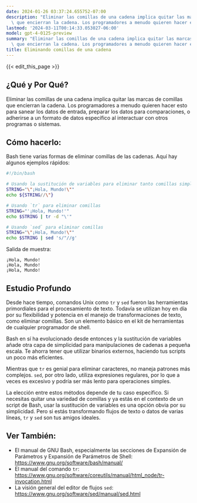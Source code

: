 ```yaml
---
date: 2024-01-26 03:37:24.655752-07:00
description: "Eliminar las comillas de una cadena implica quitar las marcas de comillas\
  \ que encierran la cadena. Los programadores a menudo quieren hacer esto para\u2026"
lastmod: '2024-03-11T00:14:33.053027-06:00'
model: gpt-4-0125-preview
summary: "Eliminar las comillas de una cadena implica quitar las marcas de comillas\
  \ que encierran la cadena. Los programadores a menudo quieren hacer esto para\u2026"
title: Eliminando comillas de una cadena
---
```


{{< edit_this_page >}}

## ¿Qué y Por Qué?
Eliminar las comillas de una cadena implica quitar las marcas de comillas que encierran la cadena. Los programadores a menudo quieren hacer esto para sanear los datos de entrada, preparar los datos para comparaciones, o adherirse a un formato de datos específico al interactuar con otros programas o sistemas.

## Cómo hacerlo:
Bash tiene varias formas de eliminar comillas de las cadenas. Aquí hay algunos ejemplos rápidos:

```Bash
#!/bin/bash

# Usando la sustitución de variables para eliminar tanto comillas simples como dobles
STRING="\"¡Hola, Mundo!\""
echo ${STRING//\"}

# Usando `tr` para eliminar comillas
STRING="'¡Hola, Mundo!'"
echo $STRING | tr -d "\'"

# Usando `sed` para eliminar comillas
STRING="\"¡Hola, Mundo!\""
echo $STRING | sed 's/"//g'
```

Salida de muestra:

```
¡Hola, Mundo!
¡Hola, Mundo!
¡Hola, Mundo!
```

## Estudio Profundo
Desde hace tiempo, comandos Unix como `tr` y `sed` fueron las herramientas primordiales para el procesamiento de texto. Todavía se utilizan hoy en día por su flexibilidad y potencia en el manejo de transformaciones de texto, como eliminar comillas. Son un elemento básico en el kit de herramientas de cualquier programador de shell.

Bash en sí ha evolucionado desde entonces y la sustitución de variables añade otra capa de simplicidad para manipulaciones de cadenas a pequeña escala. Te ahorra tener que utilizar binarios externos, haciendo tus scripts un poco más eficientes.

Mientras que `tr` es genial para eliminar caracteres, no maneja patrones más complejos. `sed`, por otro lado, utiliza expresiones regulares, por lo que a veces es excesivo y podría ser más lento para operaciones simples.

La elección entre estos métodos depende de tu caso específico. Si necesitas quitar una variedad de comillas y ya estás en el contexto de un script de Bash, usar la sustitución de variables es una opción obvia por su simplicidad. Pero si estás transformando flujos de texto o datos de varias líneas, `tr` y `sed` son tus amigos ideales.

## Ver También:
- El manual de GNU Bash, especialmente las secciones de Expansión de Parámetros y Expansión de Parámetros de Shell: https://www.gnu.org/software/bash/manual/
- El manual del comando `tr`: https://www.gnu.org/software/coreutils/manual/html_node/tr-invocation.html
- La visión general del editor de flujos `sed`: https://www.gnu.org/software/sed/manual/sed.html
